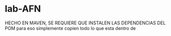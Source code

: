 # lab-AFN
HECHO EN MAVEN, SE REQUIERE QUE INSTALEN LAS DEPENDENCIAS DEL POM
para eso simplemente copien todo lo que esta dentro de <dependencies></dependencies>
